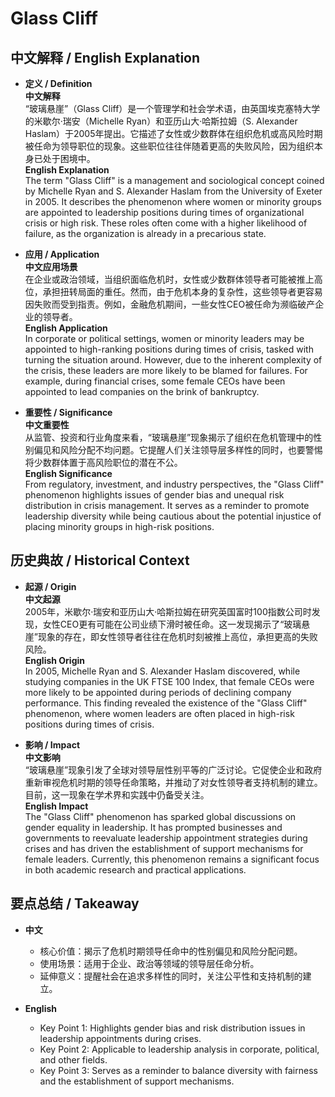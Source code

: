 # Glass Cliff

## 中文解释 / English Explanation

* **定义 / Definition**  
  **中文解释**  
  “玻璃悬崖”（Glass Cliff）是一个管理学和社会学术语，由英国埃克塞特大学的米歇尔·瑞安（Michelle Ryan）和亚历山大·哈斯拉姆（S. Alexander Haslam）于2005年提出。它描述了女性或少数群体在组织危机或高风险时期被任命为领导职位的现象。这些职位往往伴随着更高的失败风险，因为组织本身已处于困境中。  
  **English Explanation**  
  The term "Glass Cliff" is a management and sociological concept coined by Michelle Ryan and S. Alexander Haslam from the University of Exeter in 2005. It describes the phenomenon where women or minority groups are appointed to leadership positions during times of organizational crisis or high risk. These roles often come with a higher likelihood of failure, as the organization is already in a precarious state.

* **应用 / Application**  
  **中文应用场景**  
  在企业或政治领域，当组织面临危机时，女性或少数群体领导者可能被推上高位，承担扭转局面的重任。然而，由于危机本身的复杂性，这些领导者更容易因失败而受到指责。例如，金融危机期间，一些女性CEO被任命为濒临破产企业的领导者。  
  **English Application**  
  In corporate or political settings, women or minority leaders may be appointed to high-ranking positions during times of crisis, tasked with turning the situation around. However, due to the inherent complexity of the crisis, these leaders are more likely to be blamed for failures. For example, during financial crises, some female CEOs have been appointed to lead companies on the brink of bankruptcy.

* **重要性 / Significance**  
  **中文重要性**  
  从监管、投资和行业角度来看，“玻璃悬崖”现象揭示了组织在危机管理中的性别偏见和风险分配不均问题。它提醒人们关注领导层多样性的同时，也要警惕将少数群体置于高风险职位的潜在不公。  
  **English Significance**  
  From regulatory, investment, and industry perspectives, the "Glass Cliff" phenomenon highlights issues of gender bias and unequal risk distribution in crisis management. It serves as a reminder to promote leadership diversity while being cautious about the potential injustice of placing minority groups in high-risk positions.

## 历史典故 / Historical Context

* **起源 / Origin**  
  **中文起源**  
  2005年，米歇尔·瑞安和亚历山大·哈斯拉姆在研究英国富时100指数公司时发现，女性CEO更有可能在公司业绩下滑时被任命。这一发现揭示了“玻璃悬崖”现象的存在，即女性领导者往往在危机时刻被推上高位，承担更高的失败风险。  
  **English Origin**  
  In 2005, Michelle Ryan and S. Alexander Haslam discovered, while studying companies in the UK FTSE 100 Index, that female CEOs were more likely to be appointed during periods of declining company performance. This finding revealed the existence of the "Glass Cliff" phenomenon, where women leaders are often placed in high-risk positions during times of crisis.

* **影响 / Impact**  
  **中文影响**  
  “玻璃悬崖”现象引发了全球对领导层性别平等的广泛讨论。它促使企业和政府重新审视危机时期的领导任命策略，并推动了对女性领导者支持机制的建立。目前，这一现象在学术界和实践中仍备受关注。  
  **English Impact**  
  The "Glass Cliff" phenomenon has sparked global discussions on gender equality in leadership. It has prompted businesses and governments to reevaluate leadership appointment strategies during crises and has driven the establishment of support mechanisms for female leaders. Currently, this phenomenon remains a significant focus in both academic research and practical applications.

## 要点总结 / Takeaway

* **中文**  
  - 核心价值：揭示了危机时期领导任命中的性别偏见和风险分配问题。  
  - 使用场景：适用于企业、政治等领域的领导层任命分析。  
  - 延伸意义：提醒社会在追求多样性的同时，关注公平性和支持机制的建立。  

* **English**  
  - Key Point 1: Highlights gender bias and risk distribution issues in leadership appointments during crises.  
  - Key Point 2: Applicable to leadership analysis in corporate, political, and other fields.  
  - Key Point 3: Serves as a reminder to balance diversity with fairness and the establishment of support mechanisms.